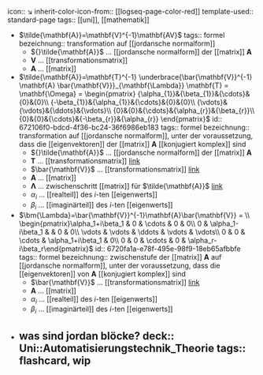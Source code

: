 icon:: ↘️
inherit-color-icon-from:: [[logseq-page-color-red]]
template-used:: standard-page
tags:: [[uni]], [[mathematik]]

- $\tilde{\mathbf{A}}=\mathbf{V}^{-1}\mathbf{AV}$
  tags:: formel
  bezeichnung:: transformation auf [[jordansche normalform]]
	- ${}\tilde{\mathbf{A}}$ ... [[jordansche normalform]] der [[matrix]] $\mathbf{A}$
	- $\mathbf{V}$ ... [[transformationsmatrix]]
	- $\mathbf{A}$ ... [[matrix]]
- $\tilde{\mathbf{A}}=\mathbf{T}^{-1} \underbrace{\bar{\mathbf{V}}^{-1} \mathbf{A} \bar{\mathbf{V}}}_{\mathbf{\Lambda}} \mathbf{T} = \mathbf{\Omega} = \begin{pmatrix} {\alpha_{1}}&{\beta_{1}}&{\cdots}&{0}&{0}\\ {-\beta_{1}}&{\alpha_{1}}&{\cdots}&{0}&{0}\\ {\vdots}&{\vdots}&{\ddots}&{\vdots}\\ {0}&{0}&{\cdots}&{\alpha_{r}}&{\beta_{r}}\\ {0}&{0}&{\cdots}&{-\beta_{r}}&{\alpha_{r}}  \end{pmatrix}$
  id:: 672106f0-bdcd-4f36-bc24-36f6986eb183
  tags:: formel
  bezeichnung:: transformation auf [[jordansche normalform]], unter der voraussetzung, dass die [[eigenvektoren]] der [[matrix]] $\mathbf{A}$ [[konjugiert komplex]] sind
	- ${}\tilde{\mathbf{A}}$ ... [[jordansche normalform]] der [[matrix]] $\mathbf{A}$
	- $\mathbf{T}$ ... [[transformationsmatrix]] [link](((671e6fb4-11e3-459b-97b5-51f2c8fb6697)))
	- $\bar{\mathbf{V}}$ ... [[transformationsmatrix]] [link](((6720c624-d622-49e7-8904-bf8803605c50)))
	- $\mathbf{A}$ ... [[matrix]]
	- $\mathbf{\Lambda}$ ... zwischenschritt [[matrix]] für $\tilde{\mathbf{A}}$ [link](((6720fa1a-e78f-495e-98f9-18eb65afbbfe)))
	- $\alpha_i$ ... [[realteil]] des $i$-ten [[eigenwerts]]
	- $\beta_i$ ... [[imaginärteil]] des $i$-ten [[eigenwerts]]
- $\bm{\Lambda}=\bar{\mathbf{V}}^{-1}\mathbf{A}\bar{\mathbf{V}} = \\ \begin{pmatrix}\alpha_1+i\beta_1 & 0 & \cdots & 0 & 0\\ 0 & \alpha_1-i\beta_1 &  & 0 & 0\\ \vdots & \vdots & \ddots & \vdots & \vdots\\ 0 & 0 & \cdots & \alpha_1+i\beta_1 & 0\\ 0 & 0 & \cdots & 0 & \alpha_r-i\beta_r\end{pmatrix}$
  id:: 6720fa1a-e78f-495e-98f9-18eb65afbbfe
  tags:: formel
  bezeichnung:: zwischenstufe der [[matrix]] $\mathbf{A}$ auf [[jordansche normalform]], unter der voraussetzung, dass die [[eigenvektoren]] von  $\mathbf{A}$ [[konjugiert komplex]] sind
	- $\bar{\mathbf{V}}$ ... [[transformationsmatrix]] [link](((671e6a4a-7f50-4907-873e-4ba1e3c4fca5)))
	- $\mathbf{A}$ ... [[matrix]]
	- $\alpha_i$ ... [[realteil]] des $i$-ten [[eigenwerts]]
	- $\beta_i$ ... [[imaginärteil]] des $i$-ten [[eigenwerts]]
- was sind jordan blöcke?
  deck:: Uni::Automatisierungstechnik_Theorie
  tags:: flashcard, wip
	-
